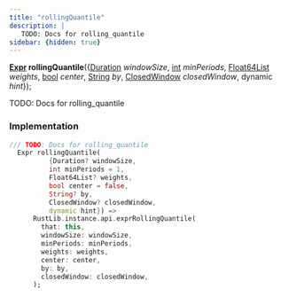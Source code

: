 ```yaml
---
title: "rollingQuantile"
description: |
   TODO: Docs for rolling_quantile
sidebar: {hidden: true}
---
```

<span class="dart-code"><strong>[Expr] rollingQuantile</strong>({<span class="nobr">[Duration] <i>windowSize</i></span>, <span class="nobr">[int] <i>minPeriods</i></span>, <span class="nobr">[Float64List] <i>weights</i></span>, <span class="nobr">[bool] <i>center</i></span>, <span class="nobr">[String] <i>by</i></span>, <span class="nobr">[ClosedWindow] <i>closedWindow</i></span>, <span class="nobr">dynamic <i>hint</i></span>});</span>

 TODO: Docs for rolling_quantile
### Implementation
```dart
/// TODO: Docs for rolling_quantile
  Expr rollingQuantile(
          {Duration? windowSize,
          int minPeriods = 1,
          Float64List? weights,
          bool center = false,
          String? by,
          ClosedWindow? closedWindow,
          dynamic hint}) =>
      RustLib.instance.api.exprRollingQuantile(
        that: this,
        windowSize: windowSize,
        minPeriods: minPeriods,
        weights: weights,
        center: center,
        by: by,
        closedWindow: closedWindow,
      );
```

[Expr]: /reference/classes/expr/
[Duration]: https://api.flutter.dev/flutter/dart-core/Duration-class.html
[int]: https://api.flutter.dev/flutter/dart-core/int-class.html
[Float64List]: https://api.flutter.dev/flutter/dart-typed_data/Float64List-class.html
[bool]: https://api.flutter.dev/flutter/dart-core/bool-class.html
[String]: https://api.flutter.dev/flutter/dart-core/String-class.html
[ClosedWindow]: /reference/enums/closedwindow/